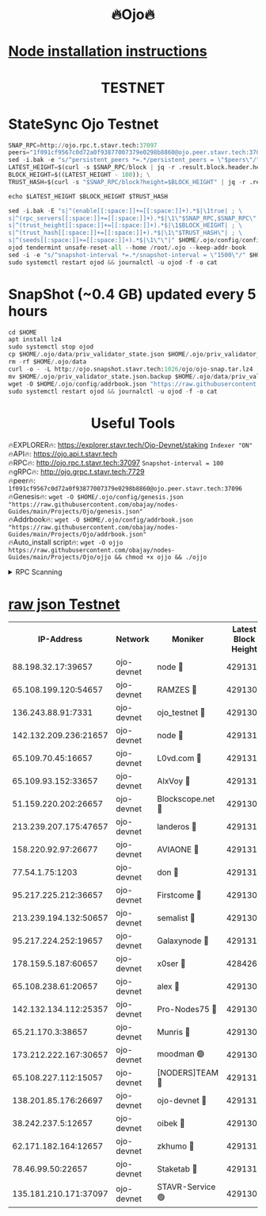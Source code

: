 <h1 align="center"> 🔥Ojo🔥</h1>

[Node installation instructions](https://github.com/obajay/nodes-Guides/tree/main/Projects/Ojo)
=

<h1 align="center"> TESTNET</h1>

# StateSync Ojo Testnet
```python
SNAP_RPC=http://ojo.rpc.t.stavr.tech:37097
peers="1f091cf9567c0d72a0f93877007379e0298b8860@ojo.peer.stavr.tech:37096"
sed -i.bak -e "s/^persistent_peers *=.*/persistent_peers = \"$peers\"/" $HOME/.ojo/config/config.toml
LATEST_HEIGHT=$(curl -s $SNAP_RPC/block | jq -r .result.block.header.height); \
BLOCK_HEIGHT=$((LATEST_HEIGHT - 100)); \
TRUST_HASH=$(curl -s "$SNAP_RPC/block?height=$BLOCK_HEIGHT" | jq -r .result.block_id.hash)

echo $LATEST_HEIGHT $BLOCK_HEIGHT $TRUST_HASH

sed -i.bak -E "s|^(enable[[:space:]]+=[[:space:]]+).*$|\1true| ; \
s|^(rpc_servers[[:space:]]+=[[:space:]]+).*$|\1\"$SNAP_RPC,$SNAP_RPC\"| ; \
s|^(trust_height[[:space:]]+=[[:space:]]+).*$|\1$BLOCK_HEIGHT| ; \
s|^(trust_hash[[:space:]]+=[[:space:]]+).*$|\1\"$TRUST_HASH\"| ; \
s|^(seeds[[:space:]]+=[[:space:]]+).*$|\1\"\"|" $HOME/.ojo/config/config.toml
ojod tendermint unsafe-reset-all --home /root/.ojo --keep-addr-book
sed -i -e "s/^snapshot-interval *=.*/snapshot-interval = \"1500\"/" $HOME/.ojo/config/app.toml
sudo systemctl restart ojod && journalctl -u ojod -f -o cat
```
# SnapShot (~0.4 GB) updated every 5 hours
```python
cd $HOME
apt install lz4
sudo systemctl stop ojod
cp $HOME/.ojo/data/priv_validator_state.json $HOME/.ojo/priv_validator_state.json.backup
rm -rf $HOME/.ojo/data
curl -o - -L http://ojo.snapshot.stavr.tech:1026/ojo/ojo-snap.tar.lz4 | lz4 -c -d - | tar -x -C $HOME/.ojo --strip-components 2
mv $HOME/.ojo/priv_validator_state.json.backup $HOME/.ojo/data/priv_validator_state.json
wget -O $HOME/.ojo/config/addrbook.json "https://raw.githubusercontent.com/obajay/nodes-Guides/main/Projects/Ojo/addrbook.json"
sudo systemctl restart ojod && journalctl -u ojod -f -o cat
```
 <h1 align="center"> Useful Tools</h1>

🔥EXPLORER🔥:        https://explorer.stavr.tech/Ojo-Devnet/staking        `Indexer "ON"` \
🔥API🔥:                     https://ojo.api.t.stavr.tech \
🔥RPC🔥:                    http://ojo.rpc.t.stavr.tech:37097              `Snapshot-interval = 100` \
🔥gRPC🔥:                  http://ojo.grpc.t.stavr.tech:7729 \
🔥peer🔥:                   `1f091cf9567c0d72a0f93877007379e0298b8860@ojo.peer.stavr.tech:37096` \
🔥Genesis🔥:    ```wget -O $HOME/.ojo/config/genesis.json "https://raw.githubusercontent.com/obajay/nodes-Guides/main/Projects/Ojo/genesis.json"``` \
🔥Addrbook🔥:    ```wget -O $HOME/.ojo/config/addrbook.json "https://raw.githubusercontent.com/obajay/nodes-Guides/main/Projects/Ojo/addrbook.json"``` \
🔥Auto_install script🔥: ```wget -O ojjo https://raw.githubusercontent.com/obajay/nodes-Guides/main/Projects/Ojo/ojjo && chmod +x ojjo && ./ojjo```


<details>
<summary>RPC Scanning</summary>

<h2 align="center"> We scan nodes in real time every 4 hours. And we provide the final result of RPC endpoints.
We cannot influence the operation of these nodes in any way. </h2>


```python
If Voting Power is higher than 0 --> then the Node is a validator of the network and may be subject to attack and be a potential threat to the chain.
```
```python
We marked such validators with a red symbol
```

</details>

[raw json Testnet](https://rpc-check.ojot.stavr.tech/ojot/rpc-ojot-result.json)
=


<table><tr><th>IP-Address</th><th>Network</th><th>Moniker</th><th>Latest Block Height</th><th>Earliest Block Height</th><th>Catching Up</th><th>Voting Power</th><th>Scan Time</th></tr><tr><td>88.198.32.17:39657</td><td>ojo-devnet</td><td>node 🔴</td><td>4291311</td><td>300001</td><td>False</td><td>65654</td><td>2023-12-01T18:02:15.604785235UTC</td></tr><tr><td>65.108.199.120:54657</td><td>ojo-devnet</td><td>RAMZES 🔴</td><td>4291306</td><td>306156</td><td>False</td><td>15420</td><td>2023-12-01T18:01:49.091530049UTC</td></tr><tr><td>136.243.88.91:7331</td><td>ojo-devnet</td><td>ojo_testnet 🔴</td><td>4291308</td><td>308845</td><td>False</td><td>1000</td><td>2023-12-01T18:01:55.939520234UTC</td></tr><tr><td>142.132.209.236:21657</td><td>ojo-devnet</td><td>node 🔴</td><td>4291311</td><td>350001</td><td>False</td><td>1999</td><td>2023-12-01T18:02:14.621577247UTC</td></tr><tr><td>65.109.70.45:16657</td><td>ojo-devnet</td><td>L0vd.com 🔴</td><td>4291312</td><td>695918</td><td>False</td><td>998</td><td>2023-12-01T18:02:23.491312984UTC</td></tr><tr><td>65.109.93.152:33657</td><td>ojo-devnet</td><td>AlxVoy 🔴</td><td>4291311</td><td>2319801</td><td>False</td><td>4536782</td><td>2023-12-01T18:02:14.335334012UTC</td></tr><tr><td>51.159.220.202:26657</td><td>ojo-devnet</td><td>Blockscope.net 🔴</td><td>4291306</td><td>2658001</td><td>False</td><td>981</td><td>2023-12-01T18:01:48.445548371UTC</td></tr><tr><td>213.239.207.175:47657</td><td>ojo-devnet</td><td>landeros 🔴</td><td>4291310</td><td>2714001</td><td>False</td><td>11083</td><td>2023-12-01T18:02:09.617153589UTC</td></tr><tr><td>158.220.92.97:26677</td><td>ojo-devnet</td><td>AVIAONE 🔴</td><td>4291310</td><td>2754001</td><td>False</td><td>13867</td><td>2023-12-01T18:02:09.347921453UTC</td></tr><tr><td>77.54.1.75:1203</td><td>ojo-devnet</td><td>don 🔴</td><td>4291311</td><td>2906401</td><td>False</td><td>10</td><td>2023-12-01T18:02:15.373041930UTC</td></tr><tr><td>95.217.225.212:36657</td><td>ojo-devnet</td><td>Firstcome 🔴</td><td>4291308</td><td>2985946</td><td>False</td><td>13566</td><td>2023-12-01T18:01:55.680072492UTC</td></tr><tr><td>213.239.194.132:50657</td><td>ojo-devnet</td><td>semalist 🔴</td><td>4291306</td><td>3223522</td><td>False</td><td>17897</td><td>2023-12-01T18:01:49.367764049UTC</td></tr><tr><td>95.217.224.252:19657</td><td>ojo-devnet</td><td>Galaxynode 🔴</td><td>4291312</td><td>3685492</td><td>False</td><td>11888</td><td>2023-12-01T18:02:20.382255679UTC</td></tr><tr><td>178.159.5.187:60657</td><td>ojo-devnet</td><td>x0ser 🔴</td><td>4284267</td><td>3940946</td><td>False</td><td>9764</td><td>2023-12-01T18:01:56.281000017UTC</td></tr><tr><td>65.108.238.61:20657</td><td>ojo-devnet</td><td>alex 🔴</td><td>4291306</td><td>4158001</td><td>False</td><td>11359</td><td>2023-12-01T18:01:48.749586203UTC</td></tr><tr><td>142.132.134.112:25357</td><td>ojo-devnet</td><td>Pro-Nodes75 🔴</td><td>4291307</td><td>4191307</td><td>False</td><td>24651</td><td>2023-12-01T18:01:52.814662831UTC</td></tr><tr><td>65.21.170.3:38657</td><td>ojo-devnet</td><td>Munris 🔴</td><td>4291307</td><td>4191307</td><td>False</td><td>20123</td><td>2023-12-01T18:01:55.307080643UTC</td></tr><tr><td>173.212.222.167:30657</td><td>ojo-devnet</td><td>moodman 🟢</td><td>4291309</td><td>4191309</td><td>False</td><td>0</td><td>2023-12-01T18:02:06.868795617UTC</td></tr><tr><td>65.108.227.112:15057</td><td>ojo-devnet</td><td>[NODERS]TEAM 🔴</td><td>4291312</td><td>4191312</td><td>False</td><td>9999</td><td>2023-12-01T18:02:20.793369312UTC</td></tr><tr><td>138.201.85.176:26697</td><td>ojo-devnet</td><td>ojo-devnet 🔴</td><td>4291312</td><td>4191312</td><td>False</td><td>1000024000</td><td>2023-12-01T18:02:23.134729340UTC</td></tr><tr><td>38.242.237.5:12657</td><td>ojo-devnet</td><td>oibek 🔴</td><td>4291306</td><td>4196001</td><td>False</td><td>1008</td><td>2023-12-01T18:01:49.764044329UTC</td></tr><tr><td>62.171.182.164:12657</td><td>ojo-devnet</td><td>zkhumo 🔴</td><td>4291311</td><td>4196001</td><td>False</td><td>999</td><td>2023-12-01T18:02:14.928150156UTC</td></tr><tr><td>78.46.99.50:22657</td><td>ojo-devnet</td><td>Staketab 🔴</td><td>4291312</td><td>4254801</td><td>False</td><td>1276</td><td>2023-12-01T18:02:23.752309039UTC</td></tr><tr><td>135.181.210.171:37097</td><td>ojo-devnet</td><td>STAVR-Service 🟢</td><td>4291307</td><td>4289901</td><td>False</td><td>0</td><td>2023-12-01T18:01:50.487606076UTC</td></tr></table>